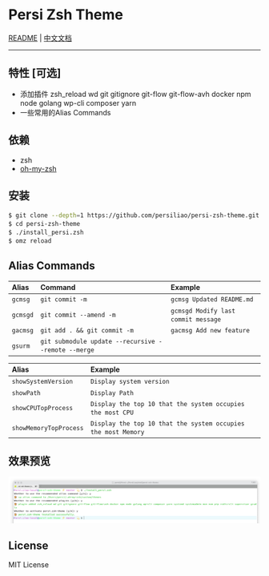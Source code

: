 # Persi Zsh Theme

[README](/README.md "README") | [中文文档](/README_zh.md "中文文档")

---

## 特性 [可选]

- 添加插件 zsh_reload wd git gitignore git-flow git-flow-avh docker npm node golang wp-cli composer yarn
- 一些常用的Alias Commands

## 依赖

- zsh
- [oh-my-zsh](https://github.com/ohmyzsh/ohmyzsh "oh-my-zsh")

## 安装 

```sh
$ git clone --depth=1 https://github.com/persiliao/persi-zsh-theme.git
$ cd persi-zsh-theme
$ ./install_persi.zsh
$ omz reload
```

## Alias Commands

| Alias      | Command                                             | Example                              |
|:-----------|:----------------------------------------------------|:-------------------------------------|
| `gcmsg`    | `git commit -m`                                     | `gcmsg Updated README.md`            |
| `gcmsgd`   | `git commit --amend -m`                             | `gcmsgd Modify last commit message`  |
| `gacmsg`   | `git add . && git commit -m`                        | `gacmsg Add new feature`             |
| `gsurm`    | `git submodule update --recursive --remote --merge` |                                      |


| Alias                   | Example                                                        |
|:------------------------|:---------------------------------------------------------------|
| `showSystemVersion`     | `Display system version`                                       |
| `showPath`              | `Display Path`                                                 |
| `showCPUTopProcess`     | `Display the top 10 that the system occupies the most CPU`     |
| `showMemoryTopProcess`  | `Display the top 10 that the system occupies the most Memory`  |

## 效果预览
![效果预览](/screenshot.png)

## License

MIT License
